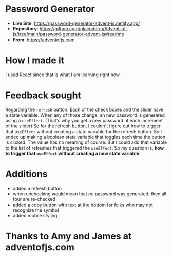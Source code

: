 # Password Generator

- **Live Site**: https://password-generator-advent-js.netlify.app/
- **Repository**: https://github.com/placoderm/Advent-of-js/tree/main/password-generator-advent-js#readme
- **From**: https://adventofjs.com

# How I made it

I used React since that is what I am learning right now.

# Feedback sought

Regarding the `refresh` button: Each of the check boxes and the slider have a state variable. When any of those change, an new password is generated using a `useEffect`. (That's why you get a new password at each increment of the slider) So for the refresh button, I couldn't figure out how to trigger that `useEffect` without creating a state variable for the refresh button. So I ended up making a boolean state variable that toggles each time the button is clicked. The value has no meaning of course. But I could add that variable to the list of refreshes that triggered the `useEffect`. So my question is, **how to trigger that `useEffect` without creating a new state variable**

# Additions

- added a refresh button
- when unchecking would mean that _no_ password was generated, then all four are re-checked
- added a copy button with text at the bottom for folks who may not recognize the symbol
- added mobile styling

# Thanks to Amy and James at adventofjs.com
